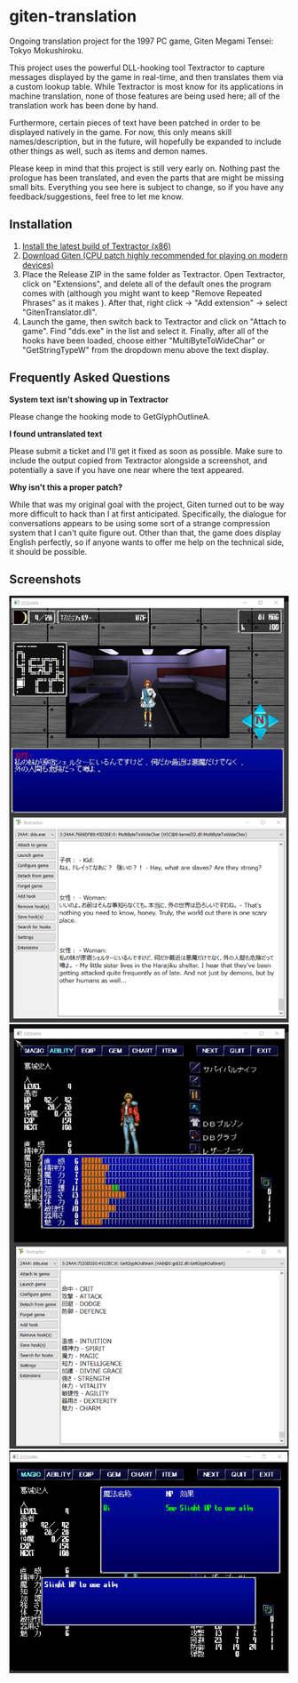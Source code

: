 # giten-translation
Ongoing translation project for the 1997 PC game, Giten Megami Tensei: Tokyo Mokushiroku.

This project uses the powerful DLL-hooking tool Textractor to capture messages displayed by the game in real-time, and then translates them via a custom lookup table. While Textractor is most know for its applications in machine translation, none of those features are being used here; all of the translation work has been done by hand.

Furthermore, certain pieces of text have been patched in order to be displayed natively in the game. For now, this only means skill names/description, but in the future, will hopefully be expanded to include other things as well, such as items and demon names.

Please keep in mind that this project is still very early on. Nothing past the prologue has been translated, and even the parts that are might be missing small bits. Everything you see here is subject to change, so if you have any feedback/suggestions, feel free to let me know.

## Installation
1. [Install the latest build of Textractor (x86)](https://github.com/Artikash/Textractor/tree/master/extensions)
2. [Download Giten (CPU patch highly recommended for playing on modern devices)](https://japanesepccompendium.blogspot.com/2013/10/giten-megami-tensei-tokyo-mokushiroku.html?m=1)
3. Place the Release ZIP in the same folder as Textractor. Open Textractor, click on "Extensions", and delete all of the default ones the program comes with (although you might want to keep "Remove Repeated Phrases" as it makes ). After that, right click -> "Add extension" -> select "GitenTranslator.dll".
4. Launch the game, then switch back to Textractor and click on "Attach to game". Find "dds.exe" in the list and select it. Finally, after all of the hooks have been loaded, choose either "MultiByteToWideChar" or "GetStringTypeW" from the dropdown menu above the text display.

## Frequently Asked Questions
**System text isn't showing up in Textractor**

Please change the hooking mode to GetGlyphOutlineA. 

**I found untranslated text**

Please submit a ticket and I'll get it fixed as soon as possible. Make sure to include the output copied from Textractor alongside a screenshot, and potentially a save if you have one near where the text appeared.

**Why isn't this a proper patch?**

While that was my original goal with the project, Giten turned out to be way more difficult to hack than I at first anticipated. Specifically, the dialogue for conversations appears to be using some sort of a strange compression system that I can't quite figure out. Other than that, the game does display English perfectly, so if anyone wants to offer me help on the technical side, it should be possible.

## Screenshots
![Screenshot 1](docs/images/ss1.png)
![Screenshot 2](docs/images/ss2.png)
![Screenshot 3](docs/images/ss3.png)
